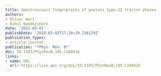 ```yaml
---
title: Spectroscopic fingerprints of gapless type-II fracton phases
authors:
- Oliver Hart
- Rahul Nandkishore
date: '2022-05-01'
publishDate: '2024-03-02T17:28:39.236129Z'
publication_types:
- article-journal
publication: '*Phys. Rev. B*'
doi: 10.1103/PhysRevB.105.L180416
links:
- name: URL
  url: https://link.aps.org/doi/10.1103/PhysRevB.105.L180416
---
```

